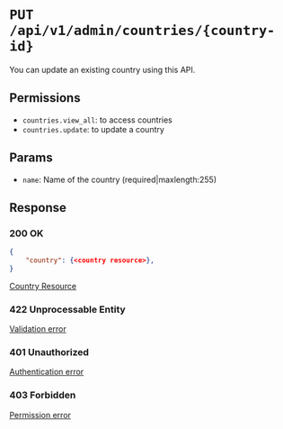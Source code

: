 # `PUT /api/v1/admin/countries/{country-id}`
You can update an existing country using this API.


## Permissions

- `countries.view_all`: to access countries
- `countries.update`: to update a country

## Params

- `name`: Name of the country (required|maxlength:255)

## Response

### 200 OK

```json
{
    "country": {<country resource>},
}
```

[Country Resource](country_resource.md)

### 422 Unprocessable Entity
[Validation error](../../_globals/validation-errors.md)

### 401 Unauthorized
[Authentication error](../../_globals/authentication-errors.md)

### 403 Forbidden
[Permission error](../../_globals/permission-errors.md)
